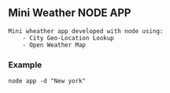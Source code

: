 ## Mini Weather NODE APP

    Mini wheather app developed with node using:
        - City Geo-Location Lookup
        - Open Weather Map

### Example 
    node app -d "New york"